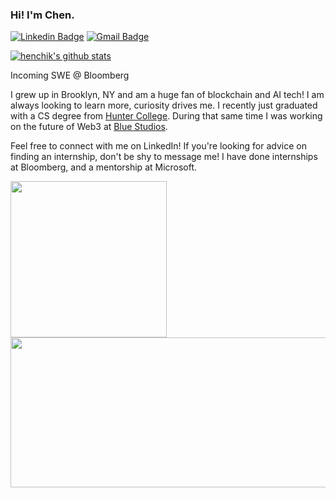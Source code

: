 ### Hi! I'm Chen.  

[![Linkedin Badge](https://img.shields.io/badge/-Chen%20Stanilovsky-blue?style=flat-square&logo=Linkedin&logoColor=white)](https://www.linkedin.com/in/chenstanilovsky/) [![Gmail Badge](https://img.shields.io/badge/-chen.stanilovsky@gmail.com-c14438?style=flat-square&logo=Gmail&logoColor=white)](mailto:chen.stanilovsky@gmail.com)  

[![henchik's github stats](https://github-readme-stats.vercel.app/api?username=chenstanilovsky)](https://github.com/chenstanilovsky)

Incoming SWE @ Bloomberg

I grew up in Brooklyn, NY and am a huge fan of blockchain and AI tech! I am always looking to learn more, curiosity drives me. I recently just graduated with a CS degree from [Hunter College](https://hunter.cuny.edu/). During that same time I was working on the future of Web3 at [Blue Studios](https://bluestudios.io/).  

Feel free to connect with me on LinkedIn! If you're looking for advice on finding an internship, don't be shy to message me! I have done internships at Bloomberg, and a mentorship at Microsoft.  

<a href="https://opensea.io/collection/blockchainadventuresofbellathebluebot" target="_blank"><img src="https://user-images.githubusercontent.com/30581852/199850113-7f04e318-07c8-4bd8-bba3-bc668d1cdf64.gif" align="left" height="250" width="250" ></a>  

<a href="https://www.bloomberg.com/" target="_blank"><img src="https://user-images.githubusercontent.com/30581852/199850310-eb6c3987-5b25-4d27-8482-76ea7dc33f2b.png" align="right" height="240" width="520" ></a>  

